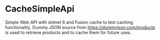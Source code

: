 # CacheSimpleApi


Simple Web API with dotnet 6 and Fusion cache to test caching functionality. 
Dummy JSON source from https://dummyjson.com/products is used to retrieve products and to cache them for future uses.
